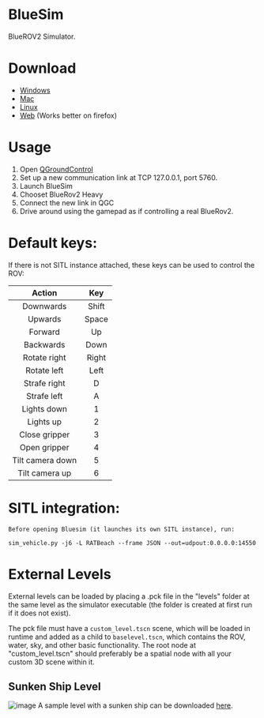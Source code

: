 # BlueSim
BlueROV2 Simulator.

# Download

 - [Windows](https://github.com/bluerobotics/bluesim/releases/download/latest/bluesim-windows.zip)
 - [Mac](https://github.com/bluerobotics/bluesim/releases/download/latest/bluesim-mac.zip)
 - [Linux](https://github.com/bluerobotics/bluesim/releases/download/latest/bluesim-linux.zip)
 - [Web](https://github.com/bluerobotics/bluesim/releases/download/latest/bluesim-web.zip) (Works better on firefox)

# Usage

  1. Open [QGroundControl](http://qgroundcontrol.com/)
  2. Set up a new communication link at TCP 127.0.0.1, port 5760.
  3. Launch BlueSim
  4. Chooset BlueRov2 Heavy
  5. Connect the new link in QGC
  6. Drive around using the gamepad as if controlling a real BlueRov2.


# Default keys:

If there is not SITL instance attached, these keys can be used to control the ROV:

|      Action      |  Key  |
|:----------------:|:-----:|
| Downwards        | Shift |
| Upwards          | Space |
| Forward          |   Up  |
| Backwards        |  Down |
| Rotate right     | Right |
| Rotate left      |  Left |
| Strafe right     |   D   |
| Strafe left      |   A   |
| Lights down      |   1   |
| Lights up        |   2   |
| Close gripper    |   3   |
| Open gripper     |   4   |
| Tilt camera down |   5   |
| Tilt camera up   |   6   |

# SITL integration:

    Before opening Bluesim (it launches its own SITL instance), run:

 `sim_vehicle.py -j6 -L RATBeach --frame JSON --out=udpout:0.0.0.0:14550`

# External Levels

External levels can be loaded by placing a .pck file in the "levels" folder at the same level as the simulator executable (the folder is created at first run if it does not exist).

The pck file must have a `custom_level.tscn` scene, which will be loaded in runtime and added as a child to `baselevel.tscn`, which contains the ROV, water, sky, and other basic functionality.
The root node at "custom_level.tscn" should preferably be a spatial node with all your custom 3D scene within it.

## Sunken Ship Level

![image](https://user-images.githubusercontent.com/4013804/104868028-09e92800-5921-11eb-9b51-67f947707725.png)
A sample level with a sunken ship can be downloaded [here](https://sim.galvanicloop.com/levels/ship.pck).
